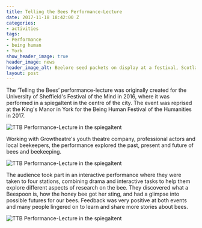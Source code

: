 ```yaml
---
title: Telling the Bees Performance-Lecture
date: 2017-11-18 18:42:00 Z
categories:
- activities
tags:
- Performance
- being human
- York
show_header_image: true
header_image: news
header_image_alt: Beelore seed packets on display at a festival, Scotland 2015
layout: post
---
```


The ‘Telling the Bees’ performance-lecture was originally created for the University of Sheffield's Festival of the Mind in 2016, where it was performed in a spiegaltent in the centre of the city. The event was reprised at the King's Manor in York for the Being Human Festival of the Humanities in 2017.

![TTB Performance-Lecture in the spiegaltent](/uploads/pl3.jpg)

Working with Growtheatre's youth theatre company, professional actors and local beekeepers, the performance explored the past, present and future of bees and beekeeping.

![TTB Performance-Lecture in the spiegaltent](/uploads/pl2.jpg)

The audience took part in an interactive performance where they were taken to four stations, combining drama and interactive tasks to help them explore different aspects of research on the bee. They discovered what a Beespoon is, how the honey bee got her sting, and had a glimpse into possible futures for our bees. Feedback was very positive at both events and many people lingered on to learn and share more stories about bees.

![TTB Performance-Lecture in the spiegaltent](/uploads/pl1.jpg)
